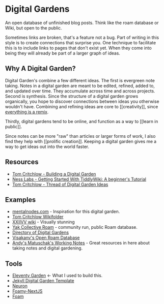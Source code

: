# Digital Gardens 

An open database of unfinished blog posts. Think like the roam database or Wiki, but open to the public. 

Sometimes links are broken, that's a feature not a bug. Part of writing in this style is to create connections that surprise you. One technique to facilitate this is to include links to pages that don't exist yet. When they come into being they will already be part of a larger graph of ideas. 

## Why A Digital Garden? 

Digital Garden's combine a few different ideas. The first is evergreen note taking. Notes in a digital garden are meant to be edited, refined, added to, and updated over time. They accumulate across time and across projects. Second is synthesis. Since the structure of a digital garden grows organically, you hope to discover connections between ideas you otherwise wouldn't have. Combining and refining ideas are core to [[creativity]], since [everything is a remix](https://www.youtube.com/watch?v=nJPERZDfyWc&ab_channel=KirbyFerguson). 

Thirdly, digital gardens tend to be online, and function as a way to [[learn in public]]. 

Since notes can be more "raw" than articles or larger forms of work, I also find they help with [[prolific creation]]. Keeping a digital garden gives me a way to get ideas out into the world faster. 

## Resources

* [Tom Critchlow - Building a Digital Garden](https://tomcritchlow.com/2019/02/17/building-digital-garden/)
* [Ness Labs - Getting Started With TiddlyWiki: A beginner's Tutorial](https://nesslabs.com/tiddlywiki-beginner-tutorial)
* [Tom Critchlow - Thread of Digital Garden Ideas](https://twitter.com/tomcritchlow/status/1083823277712248832)

## Examples

* [mentalnodes.com](https://mentalnodes.com) - Inspiration for this digital garden.
* [Tom Critchlow Wikifolder](https://tomcritchlow.com/wiki/)
* [XXIIVV wiki](https://wiki.xxiivv.com/) - Visually stunning
* [Yak Collective Roam](https://roamresearch.com/#/app/ArtOfGig/page/s6nvla0u4) - community run, public Roam database.
* [Directory of Digital Gardens](https://github.com/maggieappleton/digital-gardeners#digital-garden-directory)
* [Visakanv's Open Roam Database](https://roamresearch.com/#/app/visakanv-public/page/45EU_k-rI)
* [Andy's Matuschak's Working Notes](https://notes.andymatuschak.org/) - Great resources in here about taking notes and digital gardening.

## Tools

- [Eleventy Garden](https://github.com/binyamin/eleventy-garden) <- What I used to build this.
- [Jekyll Digital Garden Template](https://digital-garden-jekyll-template.netlify.app/)
- [Neuron](https://neuron.zettel.page/)
- [Foamy-NextJS](https://github.com/yenly/foamy-nextjs)
- [Foam](https://foambubble.github.io/foam/#how-do-i-use-foam)


